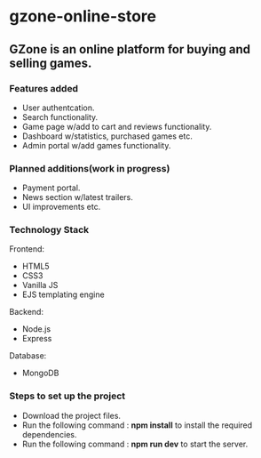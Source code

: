 # gzone-online-store
## GZone is an online platform for buying and selling games. 
### Features added
- User authentcation.
- Search functionality.
- Game page w/add to cart and reviews functionality.
- Dashboard w/statistics, purchased games etc.
- Admin portal w/add games functionality.

### Planned additions(work in progress)
- Payment portal.
- News section w/latest trailers.
- UI improvements etc.

### Technology Stack
Frontend:
- HTML5
- CSS3
- Vanilla JS
- EJS templating engine

Backend:
- Node.js
- Express

Database:
- MongoDB

### Steps to set up the project
- Download the project files.
- Run the following command : **npm install** to install the required dependencies.
- Run the following command : **npm run dev** to start the server.